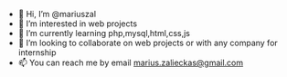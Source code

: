 - 👋 Hi, I’m @mariuszal
- 👀 I’m interested in web projects
- 🌱 I’m currently learning php,mysql,html,css,js
- 💞️ I’m looking to collaborate on web projects or with any company for internship
- 📫 You can reach me by email marius.zalieckas@gmail.com

<!---
mariuszal/mariuszal is a ✨ special ✨ repository because its `README.md` (this file) appears on your GitHub profile.
You can click the Preview link to take a look at your changes.
--->
